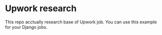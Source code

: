 # Upwork research

This repo acctually research base of Upwork job. You can use this example for your Django jobs. 
